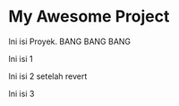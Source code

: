 # My Awesome Project

Ini isi Proyek. BANG BANG BANG

Ini isi 1

Ini isi 2 setelah revert

Ini isi 3
